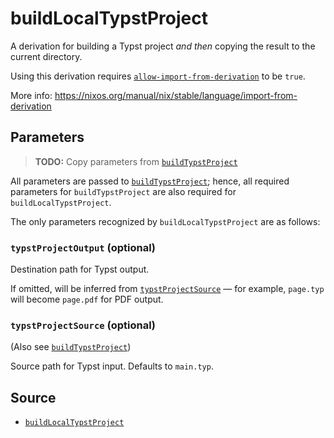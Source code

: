# buildLocalTypstProject

A derivation for building a Typst project _and then_ copying the result to the
current directory.

<div class="warning">

Using this derivation requires
<a href="https://nixos.org/manual/nix/stable/command-ref/conf-file#conf-allow-import-from-derivation">
<code>allow-import-from-derivation</code></a>
to be <code>true</code>.

More info:
<a href="https://nixos.org/manual/nix/stable/language/import-from-derivation">
https://nixos.org/manual/nix/stable/language/import-from-derivation
</a>

</div>

## Parameters

> **TODO:** Copy parameters from [`buildTypstProject`](build-typst-project.md)

All parameters are passed to [`buildTypstProject`](build-typst-project.md);
hence, all required parameters for `buildTypstProject` are also required for
`buildLocalTypstProject`.

The only parameters recognized by `buildLocalTypstProject` are as follows:

### `typstProjectOutput` (optional)

Destination path for Typst output.

If omitted, will be inferred from [`typstProjectSource`](#typstprojectsource) —
for example, `page.typ` will become `page.pdf` for PDF output.

### `typstProjectSource` (optional)

(Also see [`buildTypstProject`](build-typst-project.md#typstprojectsource))

Source path for Typst input. Defaults to `main.typ`.

## Source

- [`buildLocalTypstProject`](https://github.com/loqusion/typst.nix/blob/main/lib/buildLocalTypstProject.nix)
